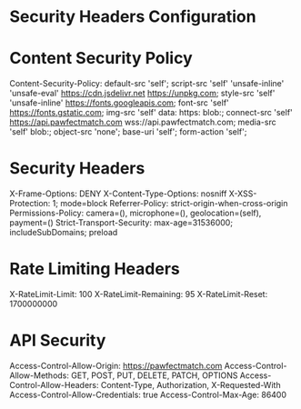 # Security Headers Configuration

# Content Security Policy
Content-Security-Policy: default-src 'self'; script-src 'self' 'unsafe-inline' 'unsafe-eval' https://cdn.jsdelivr.net https://unpkg.com; style-src 'self' 'unsafe-inline' https://fonts.googleapis.com; font-src 'self' https://fonts.gstatic.com; img-src 'self' data: https: blob:; connect-src 'self' https://api.pawfectmatch.com wss://api.pawfectmatch.com; media-src 'self' blob:; object-src 'none'; base-uri 'self'; form-action 'self';

# Security Headers
X-Frame-Options: DENY
X-Content-Type-Options: nosniff
X-XSS-Protection: 1; mode=block
Referrer-Policy: strict-origin-when-cross-origin
Permissions-Policy: camera=(), microphone=(), geolocation=(self), payment=()
Strict-Transport-Security: max-age=31536000; includeSubDomains; preload

# Rate Limiting Headers
X-RateLimit-Limit: 100
X-RateLimit-Remaining: 95
X-RateLimit-Reset: 1700000000

# API Security
Access-Control-Allow-Origin: https://pawfectmatch.com
Access-Control-Allow-Methods: GET, POST, PUT, DELETE, PATCH, OPTIONS
Access-Control-Allow-Headers: Content-Type, Authorization, X-Requested-With
Access-Control-Allow-Credentials: true
Access-Control-Max-Age: 86400

